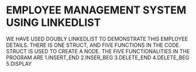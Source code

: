# EMPLOYEE MANAGEMENT SYSTEM USING LINKEDLIST
WE HAVE USED DOUBLY LINKEDLIST TO DEMONSTRATE THIS EMPLOYEE DETAILS.
THERE IS ONE STRUCT, AND FIVE FUNCTIONS IN THE CODE.
STRUCT IS USED TO CREATE A NODE.
THE FIVE FUNCTIONALITIES IN THE PROGRAM ARE
1.INSERT_END
2.INSER_BEG
3.DELETE_END
4.DELETE_BEG
5.DISPLAY

